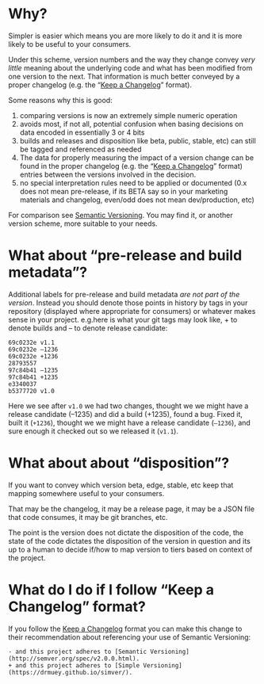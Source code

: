 # Why?

Simpler is easier which means you are more likely to do it and it is more likely to be useful to your consumers.

Under this scheme, version numbers and the way they change convey *very little* meaning about the underlying code and what has been modified from one version to the next. That information is much better conveyed by a proper changelog (e.g. the “[Keep a Changelog](http://keepachangelog.com/en/1.0.0/)” format).

Some reasons why this is good:

1. comparing versions is now an extremely simple numeric operation
2. avoids most, if not all, potential confusion when basing decisions on data encoded in essentially 3 or 4 bits
3. builds and releases and disposition like beta, public, stable, etc) can still be tagged and referenced as needed
4. The data for properly measuring the impact of a version change can be found in the proper changelog (e.g. the “[Keep a Changelog](http://keepachangelog.com/en/1.0.0/)” format) entries between the versions involved in the decision.
5. no special interpretation rules need to be applied or documented (0.x does not mean pre-release, if its BETA say so in your marketing materials and changelog, even/odd does not mean dev/production, etc)

For comparison see [Semantic Versioning](http://semver.org/). You may find it, or another version scheme, more suitable to your needs.

# What about “pre-release and build metadata”?

Additional labels for pre-release and build metadata _are not part of the version_. Instead you should denote those points in history by tags in your repository (displayed where appropriate for consumers) or whatever makes sense in your project. e.g.here is what your git tags may look like, + to denote builds and – to denote release candidate:
```
69c0232e v1.1
69c0232e –1236
69c0232e +1236
28793557
97c84b41 –1235
97c84b41 +1235
e3340037 
b5377720 v1.0
```

Here we see after `v1.0` we had two changes, thought we we might have a release candidate (–1235) and did a build (+1235), found a bug. Fixed it, built it (`+1236`), thought we we might have a release candidate (`–1236`), and sure enough it checked out so we released it (`v1.1`).

# What about about “disposition”?

If you want to convey which version beta, edge, stable, etc keep that mapping somewhere useful to your consumers.

That may be the changelog, it may be a release page, it may be a JSON file that code consumes, it may be git branches, etc.

The point is the version does not dictate the disposition of the code, the state of the code dictates the disposition of the version in question and its up to a human to decide if/how to map version to tiers based on context of the project.

# What do I do if I follow “Keep a Changelog” format?

If you follow the [Keep a Changelog](http://keepachangelog.com/en/1.0.0/) format you can make this change to their recommendation about referencing your use of Semantic Versioning:

```
- and this project adheres to [Semantic Versioning](http://semver.org/spec/v2.0.0.html).
+ and this project adheres to [Simple Versioning](https://drmuey.github.io/simver/).
```
